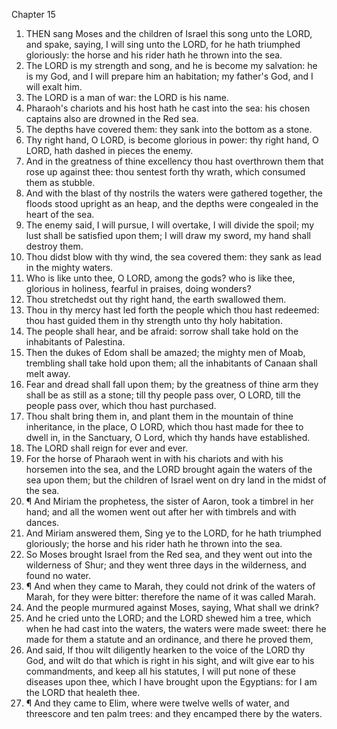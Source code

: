 

Chapter 15

1. THEN sang Moses and the children of Israel this song unto the LORD, and spake, saying, I will sing unto the LORD, for he hath triumphed gloriously: the horse and his rider hath he thrown into the sea.
2. The LORD is my strength and song, and he is become my salvation: he is my God, and I will prepare him an habitation; my father's God, and I will exalt him.
3. The LORD is a man of war: the LORD is his name.
4. Pharaoh's chariots and his host hath he cast into the sea: his chosen captains also are drowned in the Red sea.
5. The depths have covered them: they sank into the bottom as a stone.
6. Thy right hand, O LORD, is become glorious in power: thy right hand, O LORD, hath dashed in pieces the enemy.
7. And in the greatness of thine excellency thou hast overthrown them that rose up against thee: thou sentest forth thy wrath, which consumed them as stubble.
8. And with the blast of thy nostrils the waters were gathered together, the floods stood upright as an heap, and the depths were congealed in the heart of the sea.
9. The enemy said, I will pursue, I will overtake, I will divide the spoil; my lust shall be satisfied upon them; I will draw my sword, my hand shall destroy them.
10. Thou didst blow with thy wind, the sea covered them: they sank as lead in the mighty waters.
11. Who is like unto thee, O LORD, among the gods?  who is like thee, glorious in holiness, fearful in praises, doing wonders?
12. Thou stretchedst out thy right hand, the earth swallowed them.
13. Thou in thy mercy hast led forth the people which thou hast redeemed: thou hast guided them in thy strength unto thy holy habitation.
14. The people shall hear, and be afraid: sorrow shall take hold on the inhabitants of Palestina.
15. Then the dukes of Edom shall be amazed; the mighty men of Moab, trembling shall take hold upon them; all the inhabitants of Canaan shall melt away.
16. Fear and dread shall fall upon them; by the greatness of thine arm they shall be as still as a stone; till thy people pass over, O LORD, till the people pass over, which thou hast purchased.
17. Thou shalt bring them in, and plant them in the mountain of thine inheritance, in the place, O LORD, which thou hast made for thee to dwell in, in the Sanctuary, O Lord, which thy hands have established.
18. The LORD shall reign for ever and ever.
19. For the horse of Pharaoh went in with his chariots and with his horsemen into the sea, and the LORD brought again the waters of the sea upon them; but the children of Israel went on dry land in the midst of the sea.
20. ¶ And Miriam the prophetess, the sister of Aaron, took a timbrel in her hand; and all the women went out after her with timbrels and with dances.
21. And Miriam answered them, Sing ye to the LORD, for he hath triumphed gloriously; the horse and his rider hath he thrown into the sea.
22. So Moses brought Israel from the Red sea, and they went out into the wilderness of Shur; and they went three days in the wilderness, and found no water.
23. ¶ And when they came to Marah, they could not drink of the waters of Marah, for they were bitter: therefore the name of it was called Marah.
24. And the people murmured against Moses, saying, What shall we drink?
25. And he cried unto the LORD; and the LORD shewed him a tree, which when he had cast into the waters, the waters were made sweet: there he made for them a statute and an ordinance, and there he proved them,
26. And said, If thou wilt diligently hearken to the voice of the LORD thy God, and wilt do that which is right in his sight, and wilt give ear to his commandments, and keep all his statutes, I will put none of these diseases upon thee, which I have brought upon the Egyptians: for I am the LORD that healeth thee.
27. ¶ And they came to Elim, where were twelve wells of water, and threescore and ten palm trees: and they encamped there by the waters.

